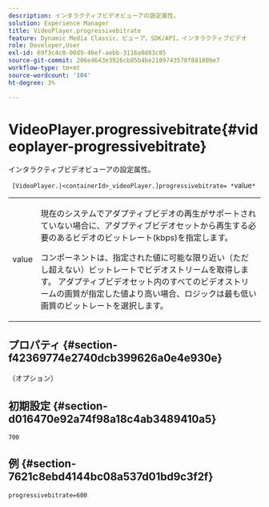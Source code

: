 ```yaml
---
description: インタラクティブビデオビューアの設定属性。
solution: Experience Manager
title: VideoPlayer.progressivebitrate
feature: Dynamic Media Classic，ビューア，SDK/API，インタラクティブビデオ
role: Developer,User
exl-id: 69f3c4c0-00d9-46ef-aebb-3116a0d83c85
source-git-commit: 206e4643e3926cb85b4be2189743578f88180be7
workflow-type: tm+mt
source-wordcount: '104'
ht-degree: 3%

---
```


# VideoPlayer.progressivebitrate{#videoplayer-progressivebitrate}

インタラクティブビデオビューアの設定属性。

` [VideoPlayer.|<containerId>_videoPlayer.]progressivebitrate= *`value`*`

<table id="table_C616483932C2482CA9794DDD7313FD7C"> 
 <tbody> 
  <tr> 
   <td colname="col1"> <p> <span class="codeph"> value</span> </p> </td> 
   <td colname="col2"> <p> 現在のシステムでアダプティブビデオの再生がサポートされていない場合に、アダプティブビデオセットから再生する必要のあるビデオのビットレート(kbps)を指定します。 </p> <p>コンポーネントは、指定された値に可能な限り近い（ただし超えない）ビットレートでビデオストリームを取得します。 アダプティブビデオセット内のすべてのビデオストリームの画質が指定した値より高い場合、ロジックは最も低い画質のビットレートを選択します。 </p> </td> 
  </tr> 
 </tbody> 
</table>

## プロパティ {#section-f42369774e2740dcb399626a0e4e930e}

（オプション）

## 初期設定 {#section-d016470e92a74f98a18c4ab3489410a5}

`700`

## 例 {#section-7621c8ebd4144bc08a537d01bd9c3f2f}

```
progressivebitrate=600
```
